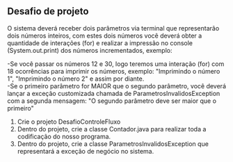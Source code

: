 ## Desafio de projeto

O sistema deverá receber dois parâmetros via terminal que representarão dois números inteiros, com estes dois números você deverá obter a quantidade de interações (for) e realizar a impressão no console (System.out.print) dos números incrementados, exemplo:

-Se você passar os números 12 e 30, logo teremos uma interação (for) com 18 ocorrências para imprimir os números, exemplo: "Imprimindo o número 1", "Imprimindo o número 2" e assim por diante.<br>
-Se o primeiro parâmetro for MAIOR que o segundo parâmetro, você deverá lançar a exceção customizada chamada de ParametrosInvalidosException com a segunda mensagem: "O segundo parâmetro deve ser maior que o primeiro"<br>
1. Crie o projeto DesafioControleFluxo<br>
2. Dentro do projeto, crie a classe Contador.java para realizar toda a codificação do nosso programa.<br>
3. Dentro do projeto, crie a classe ParametrosInvalidosException que representará a exceção de negócio no sistema.